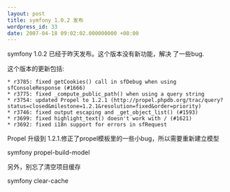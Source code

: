 ```yaml
---
layout: post
title: symfony 1.0.2 发布
wordpress_id: 33
date: 2007-04-18 09:02:02.000000000 +08:00
---
```

symfony 1.0.2 已经于昨天发布。这个版本没有新功能，解决
了一些bug.

这个版本的更新包括:

    * r3785: fixed getCookies() call in sfDebug when using sfConsoleResponse (#1666)
    * r3775: fixed _compute_public_path() when using a query string
    * r3754: updated Propel to 1.2.1 (http://propel.phpdb.org/trac/query?status=closed&milestone=1.2.1&resolution=fixed&order=priority)
    * r3746: fixed output escaping and _get_object_list() (#1593)
    * r3699: fixed highlight_text() doesn't work with / (#1621)
    * r3692: fixed i18n support for errors in sfRequest

Propel 升级到 1.2.1.修正了propel模板里的一些小bug，所以需要重新建立模型

symfony propel-build-model

另外，别忘了清空项目缓存

symfony clear-cache
